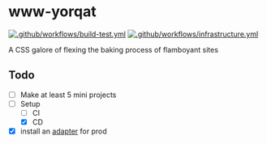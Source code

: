 # www-yorqat
[![.github/workflows/build-test.yml](https://github.com/YorQat/www-yorqat/actions/workflows/build-test.yml/badge.svg?branch=master)](https://github.com/YorQat/www-yorqat/actions/workflows/build-test.yml)
[![.github/workflows/infrastructure.yml](https://github.com/YorQat/www-yorqat/actions/workflows/infrastructure.yml/badge.svg)](https://github.com/YorQat/www-yorqat/actions/workflows/infrastructure.yml)

A CSS galore of flexing the baking process of flamboyant sites

## Todo
- [ ] Make at least 5 mini projects
- [ ] Setup 
    - [ ] CI
    - [x] CD
- [x] install an [adapter](https://kit.svelte.dev/docs/adapters) for prod